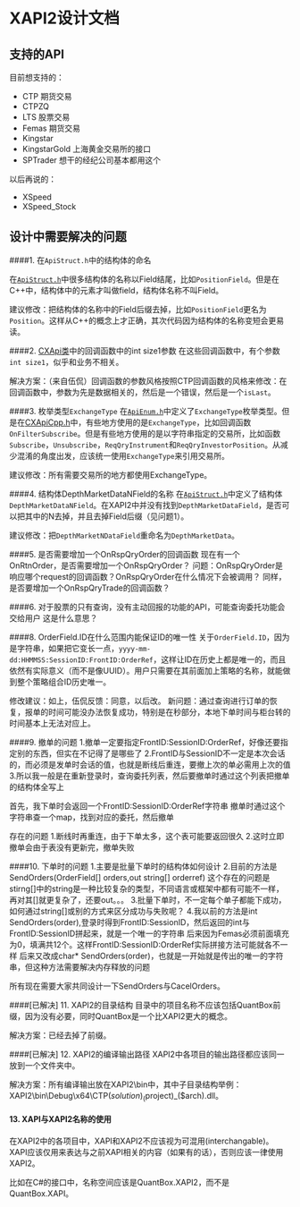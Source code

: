 # XAPI2设计文档

## 支持的API
目前想支持的：
* CTP 期货交易
* CTPZQ
* LTS 股票交易
* Femas 期货交易
* Kingstar
* KingstarGold 上海黄金交易所的接口
* SPTrader 想干的经纪公司基本都用这个
 
以后再说的：
* XSpeed
* XSpeed_Stock


## 设计中需要解决的问题

####1. 在`ApiStruct.h`中的结构体的命名

在[`ApiStruct.h`](https://github.com/QuantBox/XAPI2/blob/master/include/ApiStruct.h)中很多结构体的名称以Field结尾，比如`PositionField`。但是在C++中，结构体中的元素才叫做field，结构体名称不叫Field。

建议修改：把结构体的名称中的Field后缀去掉，比如`PositionField`更名为`Position`。这样从C++的概念上才正确，其次代码因为结构体的名称变短会更易读。

####2. [CXApi类](https://github.com/QuantBox/XAPI2/blob/master/include/XApiCpp.h)中的回调函数中的int size1参数
在这些回调函数中，有个参数`int size1`，似乎和业务不相关。

解决方案：（来自伍侃）回调函数的参数风格按照CTP回调函数的风格来修改：在回调函数中，参数为先是数据相关的，然后是一个错误，然后是一个`isLast`。

####3. 枚举类型`ExchangeType`
在[`ApiEnum.h`](https://github.com/QuantBox/XAPI2/blob/master/include/ApiEnum.h)中定义了`ExchangeType`枚举类型。但是在[CXApiCpp.h](https://github.com/QuantBox/XAPI2/blob/master/include/XApiCpp.h)中，有些地方使用的是`ExchangeType`，比如回调函数`OnFilterSubscribe`。但是有些地方使用的是以字符串指定的交易所，比如函数`Subscribe`，`Unsubscribe`，`ReqQryInstrument`和`ReqQryInvestorPosition`。从减少混淆的角度出发，应该统一使用`ExchangeType`来引用交易所。

建议修改：所有需要交易所的地方都使用ExchangeType。

####4. 结构体DepthMarketDataNField的名称
在[`ApiStruct.h`](https://github.com/QuantBox/XAPI2/blob/master/include/ApiStruct.h)中定义了结构体`DepthMarketDataNField`。在XAPI2中并没有找到`DepthMarketDataField`，是否可以把其中的N去掉，并且去掉Field后缀（见问题1）。

建议修改：把`DepthMarketNDataField`重命名为`DepthMarketData`。

####5. 是否需要增加一个OnRspQryOrder的回调函数
现在有一个OnRtnOrder，是否需要增加一个OnRspQryOrder？
问题：OnRspQryOrder是响应哪个request的回调函数？OnRspQryOrder在什么情况下会被调用？
同样，是否要增加一个OnRspQryTrade的回调函数？

####6. 对于股票的只有查询，没有主动回报的功能的API，可能查询委托功能会交给用户
这是什么意思？

####8. OrderField.ID在什么范围内能保证ID的唯一性
关于`OrderField.ID`，因为是字符串，如果把它变长一点，`yyyy-mm-dd:HHMMSS:SessionID:FrontID:OrderRef`，这样让ID在历史上都是唯一的，而且依然有实际意义（而不是像UUID）。用户只需要在其前面加上策略的名称，就能做到整个策略组合ID历史唯一。

修改建议：如上，伍侃反馈：同意，以后改。
新问题：通过查询进行订单的恢复，报单的时间可能没办法恢复成功，特别是在秒部分，本地下单时间与柜台转的时间基本上无法对应上。


####9. 撤单的问题
1.撤单一定要指定FrontID:SessionID:OrderRef，好像还要指定别的东西，但实在不记得了是哪些了
2.FrontID与SessionID不一定是本次会话的，而必须是发单时会话的值，也就是断线后重连，要撤上次的单必需用上次的值
3.所以我一般是在重新登录时，查询委托列表，然后要撤单时通过这个列表把撤单的结构体全写上

首先，我下单时会返回一个FrontID:SessionID:OrderRef字符串
撤单时通过这个字符串查一个map，找到对应的委托，然后撤单

存在的问题
1.断线时再重连，由于下单太多，这个表可能要返回很久
2.这时立即撤单会由于表没有更新完，撤单失败


####10. 下单时的问题
1.主要是批量下单时的结构体如何设计
2.目前的方法是SendOrders(OrderField[] orders,out string[] orderref)
这个存在的问题是stirng[]中的string是一种比较复杂的类型，不同语言或框架中都有可能不一样，再对其[]就更复杂了，还要out。。。
3.批量下单时，不一定每个单子都能下成功，如何通过string[]或别的方式来区分成功与失败呢？
4.我以前的方法是int SendOrders(order),登录时得到FrontID:SessionID，然后返回的int与FrontID:SessionID拼起来，就是一个唯一的字符串
后来因为Femas必须前面填充为0，填满共12个。这样FrontID:SessionID:OrderRef实际拼接方法可能就各不一样
后来又改成char* SendOrders(order)，也就是一开始就是传出的唯一的字符串，但这种方法需要解决内存释放的问题

所有现在需要大家共同设计一下SendOrders与CacelOrders。

####[已解决] 11. XAPI2的目录结构
目录中的项目名称不应该包括QuantBox前缀，因为没有必要，同时QuantBox是一个比XAPI2更大的概念。

解决方案：已经去掉了前缀。

####[已解决] 12. XAPI2的编译输出路径
XAPI2中各项目的输出路径都应该同一放到一个文件夹中。

解决方案：所有编译输出放在XAPI2\bin中，其中子目录结构举例：XAPI2\bin\Debug\x64\CTP\($solution)_($project)_($arch).dll。

#### 13. XAPI与XAPI2名称的使用
在XAPI2中的各项目中，XAPI和XAPI2不应该视为可混用(interchangable)。XAPI应该仅用来表达与之前XAPI相关的内容（如果有的话），否则应该一律使用XAPI2。

比如在C#的接口中，名称空间应该是QuantBox.XAPI2，而不是QuantBox.XAPI。
